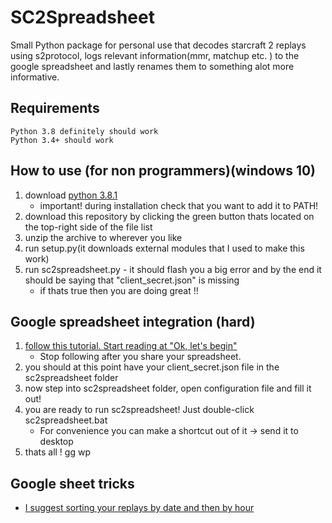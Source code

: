 # SC2Spreadsheet
Small Python package for personal use that decodes 
starcraft 2 replays using s2protocol, logs relevant 
information(mmr, matchup etc. ) to the google spreadsheet
and lastly renames them to something alot more informative.

## Requirements
    Python 3.8 definitely should work
    Python 3.4+ should work

## How to use (for non programmers)(windows 10)
1. download [python 3.8.1](https://www.python.org/downloads/)
    * important! during installation check that you want to add it to PATH!
1. download this repository by clicking the green button 
thats located on the top-right side of the file list
1. unzip the archive to wherever you like
1. run setup.py(it downloads external modules that I used to make this work)
1. run sc2spreadsheet.py - it should flash you a big error and by the end
it should be saying that "client_secret.json" is missing
    * if thats true then you are doing great !!
## Google spreadsheet integration (hard)
1. [follow this tutorial. Start reading at "Ok, let's begin"](https://medium.com/@denisluiz/python-with-google-sheets-service-account-step-by-step-8f74c26ed28e)
    * Stop following after you share your spreadsheet.
1. you should at this point have your client_secret.json file
in the sc2spreadsheet folder
1. now step into sc2spreadsheet folder, open configuration file and fill it out!
1. you are ready to run sc2spreadsheet! Just double-click
sc2spreadsheet.bat
    * For convenience you can make a shortcut out of
it -> send it to desktop
1. thats all ! gg wp

## Google sheet tricks
*  [I suggest sorting your replays by date and then by hour](https://support.google.com/docs/answer/3540681?co=GENIE.Platform%3DDesktop&hl=en)




